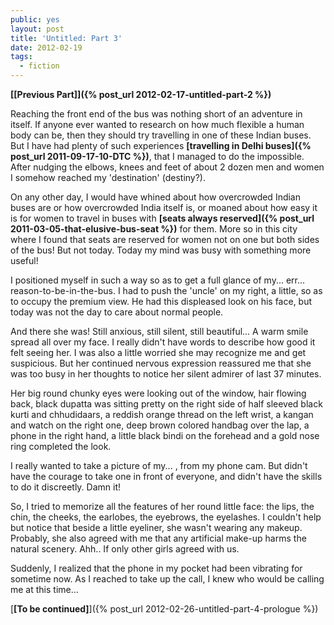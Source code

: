 ```yaml
---
public: yes
layout: post
title: 'Untitled: Part 3'
date: 2012-02-19
tags:
  - fiction
---
```


**[\[Previous Part\]]({% post_url 2012-02-17-untitled-part-2 %})**

Reaching the front end of the bus was nothing short of an adventure in itself. If anyone ever wanted to research on how much flexible a human body can be, then they should try travelling in one of these Indian buses. But I have had plenty of such experiences **[travelling in Delhi buses]({% post_url 2011-09-17-10-DTC %})**, that I managed to do the impossible. After nudging the elbows, knees and feet of about 2 dozen men and women I somehow reached my 'destination' (destiny?).

On any other day, I would have whined about how overcrowded Indian buses are or how overcrowded India itself is, or moaned about how easy it is for women to travel in buses with **[seats always reserved]({% post_url 2011-03-05-that-elusive-bus-seat %})** for them. More so in this city where I found that seats are reserved for women not on one but both sides of the bus! But not today. Today my mind was busy with something more useful!

I positioned myself in such a way so as to get a full glance of my... err... reason-to-be-in-the-bus. I had to push the 'uncle' on my right, a little, so as to occupy the premium view. He had this displeased look on his face, but today was not the day to care about normal people.

And there she was! Still anxious, still silent, still beautiful... A warm smile spread all over my face. I really didn't have words to describe how good it felt seeing her. I was also a little worried she may recognize me and get suspicious. But her continued nervous expression reassured me that she was too busy in her thoughts to notice her silent admirer of last 37 minutes.

Her big round chunky eyes were looking out of the window, hair flowing back, black dupatta was sitting pretty on the right side of half sleeved black kurti and chhudidaars, a reddish orange thread on the left wrist, a kangan and watch on the right one, deep brown colored handbag over the lap, a phone in the right hand, a little black bindi on the forehead and a gold nose ring completed the look.

I really wanted to take a picture of my... , from my phone cam. But didn't have the courage to take one in front of everyone, and didn't have the skills to do it discreetly. Damn it!

So, I tried to memorize all the features of her round little face: the lips, the chin, the cheeks, the earlobes, the eyebrows, the eyelashes. I couldn't help but notice that beside a little eyeliner, she wasn't wearing any makeup. Probably, she also agreed with me that any artificial make-up harms the natural scenery. Ahh.. If only other girls agreed with us.

Suddenly, I realized that the phone in my pocket had been vibrating for sometime now. As I reached to take up the call, I knew who would be calling me at this time...

[**\[To be continued\]**]({% post_url 2012-02-26-untitled-part-4-prologue %})

